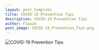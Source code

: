 ```yaml
---
layout: post_template
title: COVID-19 Prevention Tips
description: COVID-19 Prevention Tips
author: Flaaim
post_image: COVID-19_Prevention_Tips.png
---
```


![COVID-19 Prevention Tips](https://safetyworkblog.com/assets/infographics/COVID-19_Prevention_Tips.png)
